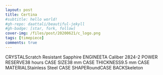 ```yaml
---
layout: post
title: Certina
#subtitle: hello world!
#gh-repo: daattali/beautiful-jekyll
#gh-badge: [star, fork, follow]
cover-img: /files/post/20200621/c_logo.png
tags: [timepiece]
comments: true
---
```


CRYSTALScratch Resistant Sapphire
ENGINEETA Caliber 2824-2
POWER RESERVE38 hours
CASE SIZE38 mm
CASE THICKNESS9.5 mm
CASE MATERIALStainless Steel
CASE SHAPERoundCASE BACKSkeleton
